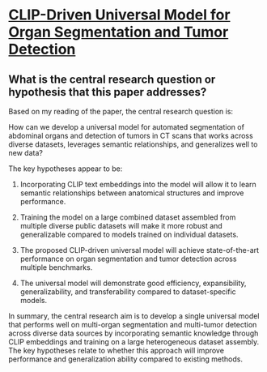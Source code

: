 # [CLIP-Driven Universal Model for Organ Segmentation and Tumor Detection](https://arxiv.org/abs/2301.00785)

## What is the central research question or hypothesis that this paper addresses?

 Based on my reading of the paper, the central research question is: 

How can we develop a universal model for automated segmentation of abdominal organs and detection of tumors in CT scans that works across diverse datasets, leverages semantic relationships, and generalizes well to new data?

The key hypotheses appear to be:

1) Incorporating CLIP text embeddings into the model will allow it to learn semantic relationships between anatomical structures and improve performance.

2) Training the model on a large combined dataset assembled from multiple diverse public datasets will make it more robust and generalizable compared to models trained on individual datasets.

3) The proposed CLIP-driven universal model will achieve state-of-the-art performance on organ segmentation and tumor detection across multiple benchmarks.

4) The universal model will demonstrate good efficiency, expansibility, generalizability, and transferability compared to dataset-specific models.

In summary, the central research aim is to develop a single universal model that performs well on multi-organ segmentation and multi-tumor detection across diverse data sources by incorporating semantic knowledge through CLIP embeddings and training on a large heterogeneous dataset assembly. The key hypotheses relate to whether this approach will improve performance and generalization ability compared to existing methods.
